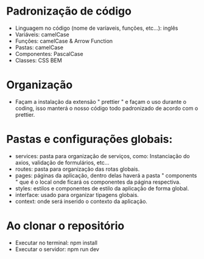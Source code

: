 # Padronização de código

- Linguagem no código (nome de varíaveis, funções, etc...): inglês
- Variáveis: camelCase
- Funções: camelCase & Arrow Function
- Pastas: camelCase
- Componentes: PascalCase
- Classes: CSS BEM

# Organização 

- Façam a instalação da extensão " prettier " e façam o uso durante o coding, isso manterá o nosso código todo padronizado de acordo com o prettier.

# Pastas e configurações globais:

- services: pasta para organização de serviços, como: Instanciação do axios, validação de formulários, etc...
- routes: pasta para organização das rotas globais.
- pages: páginas da aplicação, dentro delas haverá a pasta " components " que é o local onde ficará os componentes da página respectiva.
- styles: estilos e componentes de estilo da aplicação de forma global.
- interface: usado para organizar tipagens globais.
- context: onde será inserido o contexto da aplicação.

# Ao clonar o repositório
- Executar no terminal: npm install
- Executar o servidor: npm run dev
